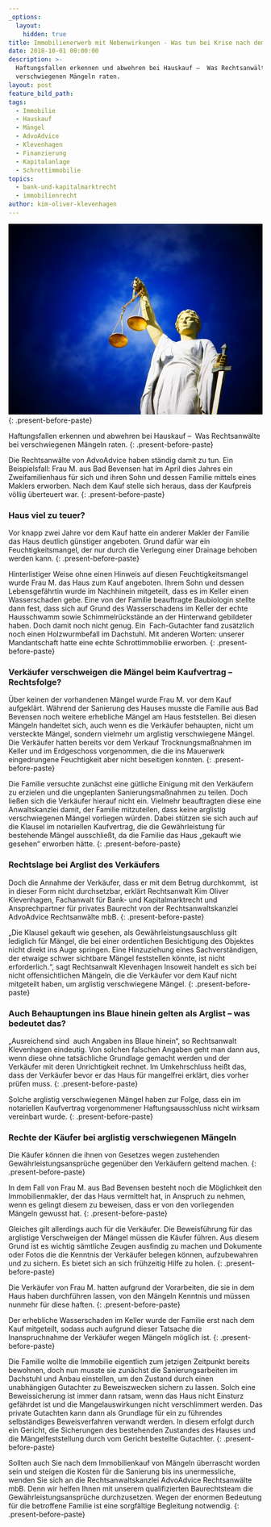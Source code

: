 ```yaml
---
_options:
  layout:
    hidden: true
title: Immobilienerwerb mit Nebenwirkungen - Was tun bei Krise nach dem Kauf?
date: 2018-10-01 00:00:00
description: >-
  Haftungsfallen erkennen und abwehren bei Hauskauf –  Was Rechtsanwälte bei
  verschwiegenen Mängeln raten.
layout: post
feature_bild_path:
tags:
  - Immobilie
  - Hauskauf
  - Mängel
  - AdvoAdvice
  - Klevenhagen
  - Finanzierung
  - Kapitalanlage
  - Schrottimmobilie
topics:
  - bank-und-kapitalmarktrecht
  - immobilienrecht
author: kim-oliver-klevenhagen
---
```


![](/uploads/justice-2071539-640-2.jpg)
{: .present-before-paste}

Haftungsfallen erkennen und abwehren bei Hauskauf –&nbsp; Was Rechtsanw&auml;lte bei verschwiegenen M&auml;ngeln raten.
{: .present-before-paste}

Die Rechtsanw&auml;lte von AdvoAdvice haben st&auml;ndig damit zu tun. Ein Beispielsfall: Frau M. aus Bad Bevensen hat im April dies Jahres ein Zweifamilienhaus f&uuml;r sich und ihren Sohn und dessen Familie mittels eines Maklers erworben. Nach dem Kauf stelle sich heraus, dass der Kaufpreis v&ouml;llig &uuml;berteuert war.
{: .present-before-paste}

### Haus viel zu teuer?

Vor knapp zwei Jahre vor dem Kauf hatte ein anderer Makler der Familie das Haus deutlich g&uuml;nstiger angeboten. Grund daf&uuml;r war ein Feuchtigkeitsmangel, der nur durch die Verlegung einer Drainage behoben werden kann.
{: .present-before-paste}

Hinterlistiger Weise ohne einen Hinweis auf diesen Feuchtigkeitsmangel wurde Frau M. das Haus zum Kauf angeboten. Ihrem Sohn und dessen Lebensgef&auml;hrtin wurde im Nachhinein mitgeteilt, dass es im Keller einen Wasserschaden gebe. Eine von der Familie beauftragte Baubiologin stellte dann fest, dass sich auf Grund des Wasserschadens im Keller der echte Hausschwamm sowie Schimmelr&uuml;ckst&auml;nde an der Hinterwand gebildeter haben. Doch damit noch nicht genug. Ein&nbsp; Fach-Gutachter fand zus&auml;tzlich noch einen Holzwurmbefall im Dachstuhl. Mit anderen Worten: unserer Mandantschaft hatte eine echte Schrottimmobilie erworben.
{: .present-before-paste}

### Verk&auml;ufer verschweigen die M&auml;ngel beim Kaufvertrag – Rechtsfolge?

&Uuml;ber keinen der vorhandenen M&auml;ngel wurde Frau M. vor dem Kauf aufgekl&auml;rt. W&auml;hrend der Sanierung des Hauses musste die Familie aus Bad Bevensen noch weitere erhebliche M&auml;ngel am Haus feststellen. Bei diesen M&auml;ngeln handeltet sich, auch wenn es die Verk&auml;ufer behaupten, nicht um versteckte M&auml;ngel, sondern vielmehr um arglistig verschwiegene M&auml;ngel. Die Verk&auml;ufer hatten bereits vor dem Verkauf Trocknungsma&szlig;nahmen im Keller und im Erdgeschoss vorgenommen, die die ins Mauerwerk eingedrungene Feuchtigkeit aber nicht beseitigen konnten.
{: .present-before-paste}

Die Familie versuchte zun&auml;chst eine g&uuml;tliche Einigung mit den Verk&auml;ufern zu erzielen und die ungeplanten Sanierungsma&szlig;nahmen zu teilen. Doch lie&szlig;en sich die Verk&auml;ufer hierauf nicht ein. Vielmehr beauftragten diese eine Anwaltskanzlei damit, der Familie mitzuteilen, dass keine arglistig verschwiegenen M&auml;ngel vorliegen w&uuml;rden. Dabei st&uuml;tzen sie sich auch auf die Klausel im notariellen Kaufvertrag, die die Gew&auml;hrleistung f&uuml;r bestehende M&auml;ngel ausschlie&szlig;t, da die Familie das Haus „gekauft wie gesehen“ erworben h&auml;tte.
{: .present-before-paste}

### Rechtslage bei Arglist des Verk&auml;ufers

Doch die Annahme der Verk&auml;ufer, dass er mit dem Betrug durchkommt,&nbsp; ist in dieser Form nicht durchsetzbar, erkl&auml;rt Rechtsanwalt Kim Oliver Klevenhagen, Fachanwalt f&uuml;r Bank- und Kapitalmarktrecht und Ansprechpartner f&uuml;r privates Baurecht von der Rechtsanwaltskanzlei AdvoAdvice Rechtsanw&auml;lte mbB.
{: .present-before-paste}

„Die Klausel gekauft wie gesehen, als Gew&auml;hrleistungsauschluss gilt lediglich f&uuml;r M&auml;ngel, die bei einer ordentlichen Besichtigung des Objektes nicht direkt ins Auge springen. Eine Hinzuziehung eines Sachverst&auml;ndigen, der etwaige schwer sichtbare M&auml;ngel feststellen k&ouml;nnte, ist nicht erforderlich.“, sagt Rechtsanwalt Klevenhagen Insoweit handelt es sich bei nicht offensichtlichen M&auml;ngeln, die die Verk&auml;ufer vor dem Kauf nicht mitgeteilt haben, um arglistig verschwiegene M&auml;ngel.
{: .present-before-paste}

### Auch Behauptungen ins Blaue hinein gelten als Arglist – was bedeutet das?

„Ausreichend sind&nbsp; auch Angaben ins Blaue hinein“, so Rechtsanwalt Klevenhagen eindeutig. Von solchen falschen Angaben geht man dann aus, wenn diese ohne tats&auml;chliche Grundlage gemacht werden und der Verk&auml;ufer mit deren Unrichtigkeit rechnet. Im Umkehrschluss hei&szlig;t das, dass der Verk&auml;ufer bevor er das Haus f&uuml;r mangelfrei erkl&auml;rt, dies vorher pr&uuml;fen muss.
{: .present-before-paste}

Solche arglistig verschwiegenen M&auml;ngel haben zur Folge, dass ein im notariellen Kaufvertrag vorgenommener Haftungsausschluss nicht wirksam vereinbart wurde.
{: .present-before-paste}

### Rechte der K&auml;ufer bei arglistig verschwiegenen M&auml;ngeln

Die K&auml;ufer k&ouml;nnen die ihnen von Gesetzes wegen zustehenden Gew&auml;hrleistungsanspr&uuml;che gegen&uuml;ber den Verk&auml;ufern geltend machen.
{: .present-before-paste}

In dem Fall von Frau M. aus Bad Bevensen besteht noch die M&ouml;glichkeit den Immobilienmakler, der das Haus vermittelt hat, in Anspruch zu nehmen, wenn es gelingt diesem zu beweisen, dass er von den vorliegenden M&auml;ngeln gewusst hat.
{: .present-before-paste}

Gleiches gilt allerdings auch f&uuml;r die Verk&auml;ufer. Die Beweisf&uuml;hrung f&uuml;r das arglistige Verschweigen der M&auml;ngel m&uuml;ssen die K&auml;ufer f&uuml;hren. Aus diesem Grund ist es wichtig s&auml;mtliche Zeugen ausfindig zu machen und Dokumente oder Fotos die die Kenntnis der Verk&auml;ufer belegen k&ouml;nnen, aufzubewahren und zu sichern. Es bietet sich an sich fr&uuml;hzeitig Hilfe zu holen.
{: .present-before-paste}

Die Verk&auml;ufer von Frau M. hatten aufgrund der Vorarbeiten, die sie in dem Haus haben durchf&uuml;hren lassen, von den M&auml;ngeln Kenntnis und m&uuml;ssen nunmehr f&uuml;r diese haften.
{: .present-before-paste}

Der erhebliche Wasserschaden im Keller wurde der Familie erst nach dem Kauf mitgeteilt, sodass auch aufgrund dieser Tatsache die Inanspruchnahme der Verk&auml;ufer wegen M&auml;ngeln m&ouml;glich ist.
{: .present-before-paste}

Die Familie wollte die Immobilie eigentlich zum jetzigen Zeitpunkt bereits bewohnen, doch nun musste sie zun&auml;chst die Sanierungsarbeiten im Dachstuhl und Anbau einstellen, um den Zustand durch einen unabh&auml;ngigen Gutachter zu Beweiszwecken sichern zu lassen. Solch eine Beweissicherung ist immer dann ratsam, wenn das Haus nicht Einsturz gef&auml;hrdet ist und die Mangelauswirkungen nicht verschlimmert werden. Das private Gutachten kann dann als Grundlage f&uuml;r ein zu f&uuml;hrendes selbst&auml;ndiges Beweisverfahren verwandt werden. In diesem erfolgt durch ein Gericht, die Sicherungen des bestehenden Zustandes des Hauses und die M&auml;ngelfeststellung durch vom Gericht bestellte Gutachter.
{: .present-before-paste}

Sollten auch Sie nach dem Immobilienkauf von M&auml;ngeln &uuml;berrascht worden sein und steigen die Kosten f&uuml;r die Sanierung bis ins unermessliche, wenden Sie sich an die Rechtsanwaltskanzlei AdvoAdvice Rechtsanw&auml;lte mbB. Denn wir helfen Ihnen mit unserem qualifizierten Baurechtsteam die Gew&auml;hrleistungsanspr&uuml;che durchzusetzen. Wegen der enormen Bedeutung f&uuml;r die betroffene Familie ist eine sorgf&auml;ltige Begleitung notwendig.
{: .present-before-paste}